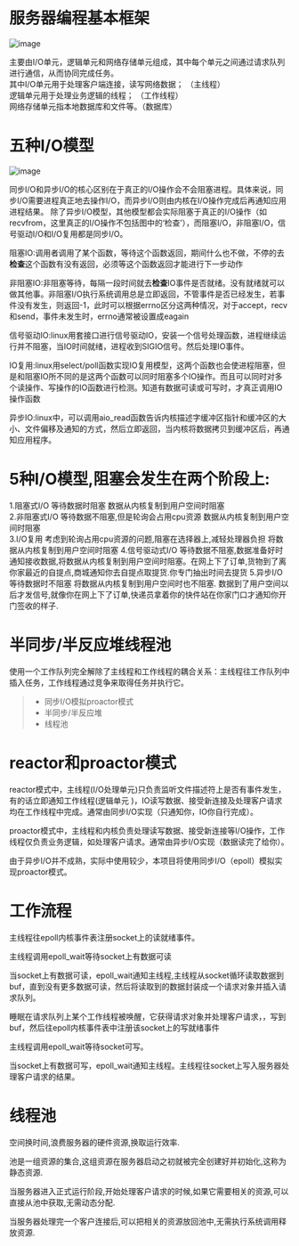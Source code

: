 
# 服务器编程基本框架
![image](https://user-images.githubusercontent.com/45889318/120756998-9009b200-c542-11eb-9df7-8bad55cc91c6.png)  

主要由I/O单元，逻辑单元和网络存储单元组成，其中每个单元之间通过请求队列进行通信，从而协同完成任务。    
其中I/O单元用于处理客户端连接，读写网络数据； （主线程）  
逻辑单元用于处理业务逻辑的线程；  （工作线程）  
网络存储单元指本地数据库和文件等。（数据库）    

# 五种I/O模型
![image](https://user-images.githubusercontent.com/45889318/120758792-db24c480-c544-11eb-8f83-39f4569044fb.png)
  
同步I/O和异步I/O的核心区别在于真正的I/O操作会不会阻塞进程。具体来说，同步I/O需要进程真正地去操作I/O，而异步I/O则由内核在I/O操作完成后再通知应用进程结果。
除了异步I/O模型，其他模型都会实际阻塞于真正的I/O操作（如recvfrom，这里真正的I/O操作不包括图中的‘检查’），而阻塞I/O，非阻塞I/O，信号驱动I/O和I/O复用都是同步I/O。  

阻塞IO:调用者调用了某个函数，等待这个函数返回，期间什么也不做，不停的去**检查**这个函数有没有返回，必须等这个函数返回才能进行下一步动作

非阻塞IO:非阻塞等待，每隔一段时间就去**检查**IO事件是否就绪。没有就绪就可以做其他事。非阻塞I/O执行系统调用总是立即返回，不管事件是否已经发生，若事件没有发生，则返回-1，此时可以根据errno区分这两种情况，对于accept，recv和send，事件未发生时，errno通常被设置成eagain  

信号驱动IO:linux用套接口进行信号驱动IO，安装一个信号处理函数，进程继续运行并不阻塞，当IO时间就绪，进程收到SIGIO信号。然后处理IO事件。

IO复用:linux用select/poll函数实现IO复用模型，这两个函数也会使进程阻塞，但是和阻塞IO所不同的是这两个函数可以同时阻塞多个IO操作。而且可以同时对多个读操作、写操作的IO函数进行检测。知道有数据可读或可写时，才真正调用IO操作函数

异步IO:linux中，可以调用aio_read函数告诉内核描述字缓冲区指针和缓冲区的大小、文件偏移及通知的方式，然后立即返回，当内核将数据拷贝到缓冲区后，再通知应用程序。

# 5种I/O模型,阻塞会发生在两个阶段上:
1.阻塞式I/O 等待数据时阻塞 数据从内核复制到用户空间时阻塞   
2.非阻塞式I/O 等待数据不阻塞,但是轮询会占用cpu资源 数据从内核复制到用户空间时阻塞   
3.I/O复用 考虑到轮询占用cpu资源的问题,阻塞在选择器上,减轻处理器负担 将数据从内核复制到用户空间时阻塞 
4.信号驱动式I/O 等待数据不阻塞,数据准备好时通知接收数据,将数据从内核复制到用户空间时阻塞。在网上下了订单,货物到了离你家最近的自提点,商城通知你去自提点取提货.你专门抽出时间去提货
5.异步I/O 等待数据时不阻塞 将数据从内核复制到用户空间时也不阻塞. 数据到了用户空间以后才发信号,就像你在网上下了订单,快递员拿着你的快件站在你家门口才通知你开门签收的样子.

半同步/半反应堆线程池
===============
使用一个工作队列完全解除了主线程和工作线程的耦合关系：主线程往工作队列中插入任务，工作线程通过竞争来取得任务并执行它。
> * 同步I/O模拟proactor模式
> * 半同步/半反应堆
> * 线程池


# reactor和proactor模式
reactor模式中，主线程(I/O处理单元)只负责监听文件描述符上是否有事件发生，有的话立即通知工作线程(逻辑单元 )，IO读写数据、接受新连接及处理客户请求均在工作线程中完成。通常由同步I/O实现（只通知你，IO你自行完成）。

proactor模式中，主线程和内核负责处理读写数据、接受新连接等I/O操作，工作线程仅负责业务逻辑，如处理客户请求。通常由异步I/O实现（数据读完了给你）。

由于异步I/O并不成熟，实际中使用较少，本项目将使用同步I/O（epoll）模拟实现proactor模式。

# 工作流程
主线程往epoll内核事件表注册socket上的读就绪事件。

主线程调用epoll_wait等待socket上有数据可读

当socket上有数据可读，epoll_wait通知主线程,主线程从socket循环读取数据到buf，直到没有更多数据可读，然后将读取到的数据封装成一个请求对象并插入请求队列。

睡眠在请求队列上某个工作线程被唤醒，它获得请求对象并处理客户请求，，写到buf，然后往epoll内核事件表中注册该socket上的写就绪事件

主线程调用epoll_wait等待socket可写。

当socket上有数据可写，epoll_wait通知主线程。主线程往socket上写入服务器处理客户请求的结果。

# 线程池
空间换时间,浪费服务器的硬件资源,换取运行效率.

池是一组资源的集合,这组资源在服务器启动之初就被完全创建好并初始化,这称为静态资源.

当服务器进入正式运行阶段,开始处理客户请求的时候,如果它需要相关的资源,可以直接从池中获取,无需动态分配.

当服务器处理完一个客户连接后,可以把相关的资源放回池中,无需执行系统调用释放资源.





